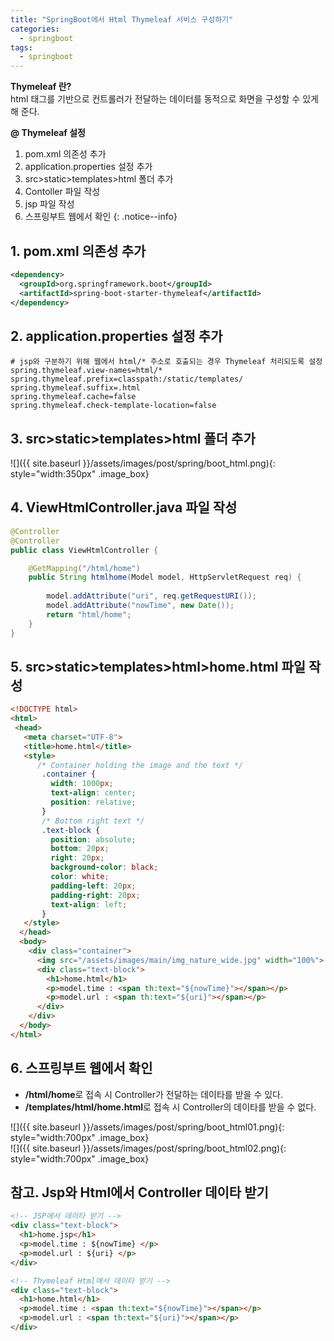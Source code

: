 ```yaml
---
title: "SpringBoot에서 Html Thymeleaf 서비스 구성하기"
categories: 
  - springboot
tags:
  - springboot
---
```


**Thymeleaf 란?**    
html 태그를 기반으로 컨트롤러가 전달하는 데이터를 동적으로 화면을 구성할 수 있게 해 준다.


**@ Thymeleaf 설정** 
1. pom.xml 의존성 추가   
2. application.properties 설정 추가    
3. src>static>templates>html 폴더 추가    
4. Contoller 파일 작성
5. jsp 파일 작성
6. 스프링부트 웹에서 확인
{: .notice--info}


## 1. pom.xml 의존성 추가 
```xml
<dependency>
  <groupId>org.springframework.boot</groupId>
  <artifactId>spring-boot-starter-thymeleaf</artifactId> 
</dependency>
```

## 2. application.properties 설정 추가
```
# jsp와 구분하기 위해 웹에서 html/* 주소로 호출되는 경우 Thymeleaf 처리되도록 설정
spring.thymeleaf.view-names=html/*
spring.thymeleaf.prefix=classpath:/static/templates/
spring.thymeleaf.suffix=.html
spring.thymeleaf.cache=false
spring.thymeleaf.check-template-location=false
```

## 3. src>static>templates>html 폴더 추가

![]({{ site.baseurl }}/assets/images/post/spring/boot_html.png){: style="width:350px" .image_box}


## 4. ViewHtmlController.java 파일 작성

```java
@Controller
@Controller
public class ViewHtmlController {

	@GetMapping("/html/home")  				
	public String htmlhome(Model model, HttpServletRequest req) { 
		
		model.addAttribute("uri", req.getRequestURI());		
		model.addAttribute("nowTime", new Date());
		return "html/home"; 
	}	
}
```

## 5. src>static>templates>html>home.html 파일 작성
```html
<!DOCTYPE html>
<html>
 <head>
   <meta charset="UTF-8">
   <title>home.html</title>
   <style>  
      /* Container holding the image and the text */
	   .container {
	     width: 1000px;
	     text-align: center;
	     position: relative;
	   }       
	   /* Bottom right text */
	   .text-block {
	     position: absolute;
	     bottom: 20px;
	     right: 20px;
	     background-color: black;
	     color: white;
	     padding-left: 20px;
	     padding-right: 20px;
	     text-align: left;
	   }   
   </style>  
  </head>
  <body>
    <div class="container">    
      <img src="/assets/images/main/img_nature_wide.jpg" width="100%">
      <div class="text-block">
        <h1>home.html</h1>
        <p>model.time : <span th:text="${nowTime}"></span></p>
        <p>model.url : <span th:text="${uri}"></span></p>
      </div>
    </div>
  </body>
</html>
```

## 6. 스프링부트 웹에서 확인
+ **/html/home**로 접속 시 Controller가 전달하는 데이타를 받을 수 있다.    
+ **/templates/html/home.html**로 접속 시 Controller의 데이타를 받을 수 없다.    

![]({{ site.baseurl }}/assets/images/post/spring/boot_html01.png){: style="width:700px" .image_box}    
![]({{ site.baseurl }}/assets/images/post/spring/boot_html02.png){: style="width:700px" .image_box}


## 참고. Jsp와 Html에서 Controller 데이타 받기
```html
<!-- JSP에서 데이타 받기 -->
<div class="text-block">
  <h1>home.jsp</h1>
  <p>model.time : ${nowTime} </p>
  <p>model.url : ${uri} </p>
</div>

<!-- Thymeleaf Html에서 데이타 받기 -->
<div class="text-block">
  <h1>home.html</h1>
  <p>model.time : <span th:text="${nowTime}"></span></p>
  <p>model.url : <span th:text="${uri}"></span></p>
</div>      
```